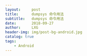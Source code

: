 ```yaml
---
layout:     post
title:      dumpsys 命令用法
subtitle:   dumpsys 命令用法
date:       2018-09-27
author:     LXG
header-img: img/post-bg-android.jpg
catalog: true
tags:
    - Android
---
```

